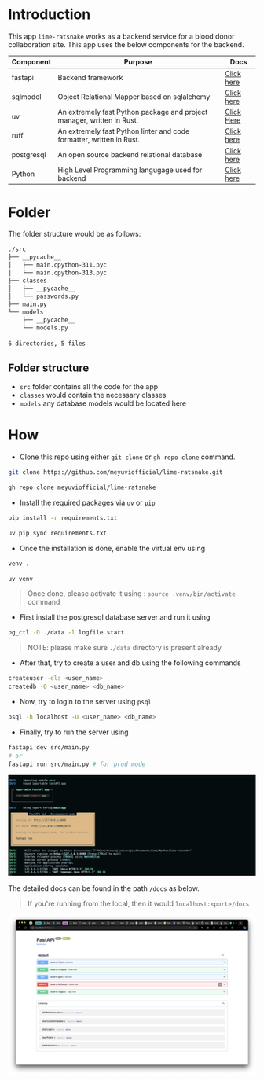 # Introduction 

This app `lime-ratsnake` works as a backend service for a blood donor collaboration site. This app uses the below components for the backend. 


| Component | Purpose | Docs | 
| --- | --- | --- | 
| fastapi | Backend framework | [Click here](https://fastapi.tiangolo.com/) |
| sqlmodel | Object Relational Mapper based on sqlalchemy | [Click here](https://sqlmodel.tiangolo.com/) |
| uv | An extremely fast Python package and project manager, written in Rust. | [Click Here](https://docs.astral.sh/uv/) | 
| ruff | An extremely fast Python linter and code formatter, written in Rust. | [Click here](https://docs.astral.sh/ruff/) | 
| postgresql | An open source backend relational database | [Click here](https://www.postgresql.org/) | 
| Python | High Level Programming langugage used for backend | [Click here](https://www.python.org/doc/) | 


# Folder

The folder structure would be as follows: 

```
./src
├── __pycache__
│   ├── main.cpython-311.pyc
│   └── main.cpython-313.pyc
├── classes
│   ├── __pycache__
│   └── passwords.py
├── main.py
└── models
    ├── __pycache__
    └── models.py

6 directories, 5 files
``` 

## Folder structure 
- `src` folder contains all the code for the app 
- `classes` would contain the necessary classes
- `models` any database models would be located here

# How

- Clone this repo using either `git clone` or `gh repo clone` command.
```sh
git clone https://github.com/meyuviofficial/lime-ratsnake.git 
```
```sh
gh repo clone meyuviofficial/lime-ratsnake
``` 
- Install the required packages via `uv` or `pip`
```sh
pip install -r requirements.txt
```
```sh 
uv pip sync requirements.txt
```
- Once the installation is done, enable the virtual env using 
```sh
venv .
```
```sh 
uv venv
```
> Once done, please activate it using : `source .venv/bin/activate` command

- First install the postgresql database server and run it using 
```sh
pg_ctl -D ./data -l logfile start
```
> NOTE: please make sure `./data` directory is present already
- After that, try to create a user and db using the following commands
```sh
createuser -dls <user_name> 
createdb -O <user_name> <db_name> 
```
- Now, try to login to the server using `psql` 
```sh
psql -h localhost -U <user_name> <db_name>
```
- Finally, try to run the server using 
```sh
fastapi dev src/main.py
# or
fastapi run src/main.py # for prod mode
```

![alt text](image-1.png)

The detailed docs can be found in the path  `/docs` as below. 
> If you're running from the local, then it would `localhost:<port>/docs` 

![alt text](image.png)